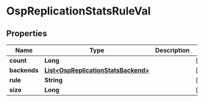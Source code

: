 # OspReplicationStatsRuleVal

## Properties
Name | Type | Description | Notes
------------ | ------------- | ------------- | -------------
**count** | **Long** |  |  [optional]
**backends** | [**List&lt;OspReplicationStatsBackend&gt;**](OspReplicationStatsBackend.md) |  |  [optional]
**rule** | **String** |  |  [optional]
**size** | **Long** |  |  [optional]
